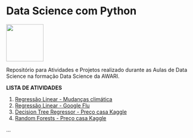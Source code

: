 # Data Science com Python
<img src="https://awari.com.br/wp-content/uploads/2022/01/Logo.png"  style="height: 100px; width:100px;"/>

Repositório para Atividades e Projetos realizado durante as Aulas de Data Science na formação Data Science da AWARI.

**LISTA DE ATIVIDADES**

01. [Regressão Linear - Mudanças climática](https://github.com/EloizioHMD/Python_DS/blob/main/Regress%C3%A3o_Linear_(Mudan%C3%A7as_clim%C3%A1tica).ipynb)
02. [Regressão Linear - Google Flu](https://github.com/EloizioHMD/Python_DS/blob/main/Regress%C3%A3o_Linear_(GoogleFlu).ipynb)
03. [Decision Tree Regressor - Preço casa Kaggle](https://github.com/EloizioHMD/Python_DS/blob/main/Decision_Tree_Regressor(Kaggle).ipynb)
04. [Random Forests - Preço casa Kaggle](https://github.com/EloizioHMD/Python_DS/blob/main/Random_Forests(Kaggle).ipynb)
<p>...
